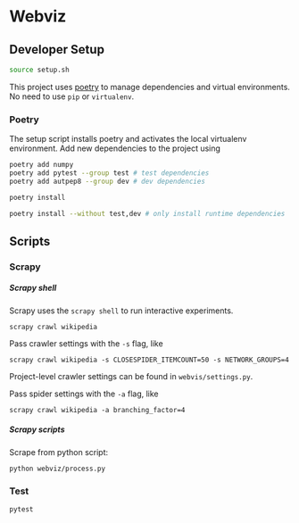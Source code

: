 # Webviz

## Developer Setup

```sh
source setup.sh
```

This project uses [poetry](https://python-poetry.org/docs/) to manage dependencies and virtual environments. No need to use `pip` or `virtualenv`.

### Poetry

The setup script installs poetry and activates the local virtualenv environment. Add new dependencies to the project using

```sh
poetry add numpy
poetry add pytest --group test # test dependencies
poetry add autpep8 --group dev # dev dependencies

poetry install

poetry install --without test,dev # only install runtime dependencies
```

## Scripts

### Scrapy

##### Scrapy shell

Scrapy uses the `scrapy shell` to run interactive experiments.

```
scrapy crawl wikipedia
```

Pass crawler settings with the `-s` flag, like

```
scrapy crawl wikipedia -s CLOSESPIDER_ITEMCOUNT=50 -s NETWORK_GROUPS=4
```

Project-level crawler settings can be found in `webvis/settings.py`.

Pass spider settings with the `-a` flag, like

```
scrapy crawl wikipedia -a branching_factor=4
```

##### Scrapy scripts

Scrape from python script:

```
python webviz/process.py
```

### Test

```sh
pytest
```
